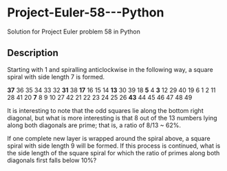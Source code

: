 # Project-Euler-58---Python
Solution for Project Euler problem 58 in Python 

## Description
Starting with 1 and spiralling anticlockwise in the following way, a square spiral with side length 7  is formed.

**37** 36 35 34 33 32 **31**
38 **17** 16 15 14 **13** 30
39 18  **5**  4  **3** 12 29
40 19  6  1  2 11 28
41 20  **7**  8  9 10 27
42 21 22 23 24 25 26
**43** 44 45 46 47 48 49

It is interesting to note that the odd squares lie along the bottom right diagonal, but what is more interesting is that 8 out of the 13 numbers lying along both diagonals are prime; that is, a ratio of 8/13 ~ 62%.

If one complete new layer is wrapped around the spiral above, a square spiral with side length 9 will be formed. If this process is continued, what is the side length of the square spiral for which the ratio of primes along both diagonals first falls below 10%?

